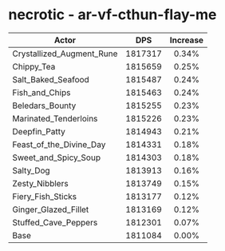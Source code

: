 # necrotic - ar-vf-cthun-flay-me
| Actor | DPS | Increase |
|---|:---:|:---:|
|Crystallized_Augment_Rune|1817317|0.34%|
|Chippy_Tea|1815659|0.25%|
|Salt_Baked_Seafood|1815487|0.24%|
|Fish_and_Chips|1815463|0.24%|
|Beledars_Bounty|1815255|0.23%|
|Marinated_Tenderloins|1815226|0.23%|
|Deepfin_Patty|1814943|0.21%|
|Feast_of_the_Divine_Day|1814331|0.18%|
|Sweet_and_Spicy_Soup|1814303|0.18%|
|Salty_Dog|1813913|0.16%|
|Zesty_Nibblers|1813749|0.15%|
|Fiery_Fish_Sticks|1813177|0.12%|
|Ginger_Glazed_Fillet|1813169|0.12%|
|Stuffed_Cave_Peppers|1812301|0.07%|
|Base|1811084|0.00%|
